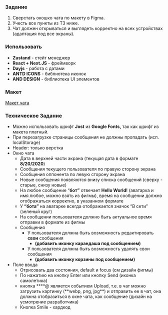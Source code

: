 ### Задание

1. Сверстать окошко чата по макету в Figma.
2. Учесть все пункты из ТЗ ниже.
3. Чат должен открываться и выглядеть корректно на всех устройствах (адаптация под все экраны).

### Использовать

- **Zustand** - стейт менеджер
- **React + Next.JS** - фреймворк
- **Dayjs** - работа с датами
- **ANTD ICONS** - библиотека иконок
- **AND DESIGN** - библиотека UI элементов

### Макет

[Макет чата](<https://www.figma.com/design/hgSImYCBrTDjY3tSk564Yy/Chat-UI-kit-(Community)?node-id=2-2&p=f&t=r2en85DDdYB1x0jl-0>)

### Техническое Задание

- Можно использовать шрифт **Jost** из **Google Fonts,** так как шрифт из макета платный.
- При перезагрузке страницы сообщения не должны пропадать (исп. localStorage)
- Header: только верстка
- Окно чата
  - Дата в верхней части экрана (текущая дата в формате **8/20/2020**)
  - Сообщения текущего пользователя по правую сторону экрана
  - Сообщения оппонента по левую сторону экрана
  - Новые сообщения появляются внизу списка сообщений (сверху - старые, снизу новые)
  - На любое сообщение “**бот”** отвечает **Hello World!** (аватарка и имя любое, можно взять из фигмы), время на сообщении должно отображаться корректно, в указанном формате
  - У **“бота”** на аватарке всегда отображается значок “В сети” (зеленый круг)
  - На сообщении пользователя должно быть актуальное время отправки в формате из фигмы
  - Сообщения
    - У пользователя должна быть возможность редактировать **свои** сообщения
      - **(добавить иконку карандаша под сообщением)**
    - У пользователя должна быть возможность удалять свои сообщения
      - **(добавить иконку корзины под сообщением)**
- Поле ввода
  - Отрисовать два состояния, default и focus (см дизайн фигмы)
  - По нажатию на кнопку Enter или кнопку Send (иконка самолетика)
  - кнопка \***\*@ является событием Upload, т.е. в чат можно загрузить картинку (**webp, png, jpg\*\*) и отправить ее в чат, она должна отобразиться в окне чата, как сообщение (дизайн на усмотрение разработчика)
  - Кнопка Smile - хардкод
